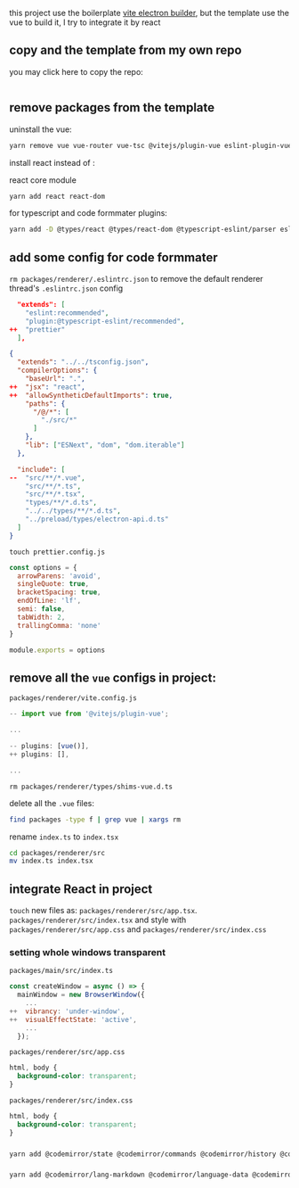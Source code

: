 this project use the boilerplate [vite electron builder](https://github.com/cawa-93/vite-electron-builder), but the template use the vue to build it, I try to integrate it by react 

## copy and the template from my own repo

you may click here to copy the repo:

![]()

## remove packages from the template

uninstall the vue:

```bash
yarn remove vue vue-router vue-tsc @vitejs/plugin-vue eslint-plugin-vue
```


install react instead of :

react core module
```bash
yarn add react react-dom
```

for typescript and code formmater plugins: 
```bash
yarn add -D @types/react @types/react-dom @typescript-eslint/parser eslint-config-prettier @typescript-eslint/eslint-plugin @typescript-eslint/parser
```

## add some config for code formmater

`rm packages/renderer/.eslintrc.json` to remove the default renderer thread's `.eslintrc.json` config

```json
  "extends": [
    "eslint:recommended",
    "plugin:@typescript-eslint/recommended",
++  "prettier"
  ],
```

```json
{
  "extends": "../../tsconfig.json",
  "compilerOptions": {
    "baseUrl": ".",
++  "jsx": "react",
++  "allowSyntheticDefaultImports": true,
    "paths": {
      "/@/*": [
        "./src/*"
      ]
    },
    "lib": ["ESNext", "dom", "dom.iterable"]
  },

  "include": [
--  "src/**/*.vue",
    "src/**/*.ts",
    "src/**/*.tsx",
    "types/**/*.d.ts",
    "../../types/**/*.d.ts",
    "../preload/types/electron-api.d.ts"
  ]
}
```

`touch prettier.config.js`
```js
const options = {
  arrowParens: 'avoid',
  singleQuote: true,
  bracketSpacing: true,
  endOfLine: 'lf',
  semi: false,
  tabWidth: 2,
  trallingComma: 'none'
}

module.exports = options
```

## remove all the `vue` configs in project:

`packages/renderer/vite.config.js`
```js
-- import vue from '@vitejs/plugin-vue';

...

-- plugins: [vue()],
++ plugins: [],

...
```

`rm packages/renderer/types/shims-vue.d.ts`

delete all the `.vue` files:
```bash
find packages -type f | grep vue | xargs rm
```

rename `index.ts` to `index.tsx`
```bash
cd packages/renderer/src
mv index.ts index.tsx
```

## integrate React in project

`touch` new files as: `packages/renderer/src/app.tsx`. `packages/renderer/src/index.tsx` and style with `packages/renderer/src/app.css` and `packages/renderer/src/index.css`


### setting whole windows transparent

`packages/main/src/index.ts`

```js
const createWindow = async () => {
  mainWindow = new BrowserWindow({
    ...
++  vibrancy: 'under-window',
++  visualEffectState: 'active',
    ...
  });
```

`packages/renderer/src/app.css`
```css
html, body {
  background-color: transparent;
}
```

`packages/renderer/src/index.css`
```css
html, body {
  background-color: transparent;
}
```

### 

```bash
yarn add @codemirror/state @codemirror/commands @codemirror/history @codemirror/language @codemirror/matchbrackets @codemirror/gutter @codemirror/highlight @codemirror/lang-javascript
```

### 

```bash
yarn add @codemirror/lang-markdown @codemirror/language-data @codemirror/theme-one-dark
```